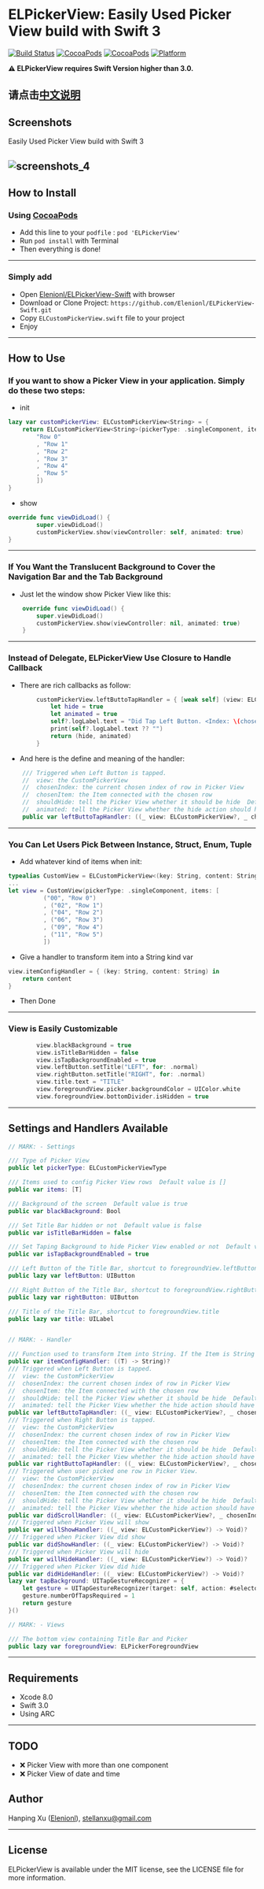 ELPickerView: Easily Used Picker View build with Swift 3
======================================

[![Build Status](https://travis-ci.org/Elenionl/ELPickerView-Swift.svg?branch=master)](https://travis-ci.org/Elenionl/ELPickerView-Swift)
[![CocoaPods](https://img.shields.io/cocoapods/v/ELPickerView.svg?style=flat)](https://cocoapods.org/pods/ELPickerView)
[![CocoaPods](https://img.shields.io/cocoapods/l/ELPickerView.svg?style=flat)](https://cocoapods.org/pods/ELPickerView)
[![Platform](https://img.shields.io/cocoapods/p/ELPickerView.svg?style=flat)](https://cocoapods.org/pods/ELPickerView)


**:warning: ELPickerView requires Swift Version higher than 3.0.**

## 请点击[中文说明](https://github.com/Elenionl/ELPickerView-Swift/blob/master/README%20IN%20CHINESE.md)


## Screenshots
Easily Used Picker View build with Swift 3


![screenshots_4](https://raw.githubusercontent.com/Elenionl/ELPickerView-Swift/master/screenshots/screenshots_4.gif)
----------------------

## How to Install

### Using [CocoaPods](http://cocoapods.org)

* Add this line to your ``podfile`` :
``pod 'ELPickerView'``
* Run `pod install` with Terminal
* Then everything is done!
-----------------------
### Simply add

* Open [Elenionl/ELPickerView-Swift](https://github.com/Elenionl/ELPickerView-Swift) with browser
* Download or Clone Project: ``https://github.com/Elenionl/ELPickerView-Swift.git``
* Copy ``ELCustomPickerView.swift`` file to your project
* Enjoy
-------------

## How to Use

### If you want to show a Picker View in your application. Simply do these two steps:
* init
```Swift
lazy var customPickerView: ELCustomPickerView<String> = {
    return ELCustomPickerView<String>(pickerType: .singleComponent, items: [
        "Row 0"
        , "Row 1"
        , "Row 2"
        , "Row 3"
        , "Row 4"
        , "Row 5"
        ])
}
```
* show
```Swift
override func viewDidLoad() {
        super.viewDidLoad()
        customPickerView.show(viewController: self, animated: true)
}
```
----------------------
### If You Want the Translucent Background to Cover the Navigation Bar and the Tab Background

* Just let the window show Picker View like this:

```Swift
    override func viewDidLoad() {
        super.viewDidLoad()
        customPickerView.show(viewController: nil, animated: true)
    }
```
--------------
### Instead of Delegate, ELPickerView Use Closure to Handle Callback

* There are rich callbacks as follow:
```Swift
        customPickerView.leftButtoTapHandler = { [weak self] (view: ELCustomPickerView<String>?, chosenIndex: Int, chosenItem: (key: String, content: String)) in
            let hide = true
            let animated = true
            self?.logLabel.text = "Did Tap Left Button. <Index: \(chosenIndex)> <chosenItem: \(chosenItem)> <Hide: \(hide)> <Animated: \(animated)>"
            print(self?.logLabel.text ?? "")
            return (hide, animated)
        }
```

* And here is the define and meaning of the handler:

```Swift
    /// Triggered when Left Button is tapped.
    //  view: the CustomPickerView
    //  chosenIndex: the current chosen index of row in Picker View
    //  chosenItem: the Item connected with the chosen row
    //  shouldHide: tell the Picker View whether it should be hide  Default value is true
    //  animated: tell the Picker View whether the hide action should have animation  Default value is true
    public var leftButtoTapHandler: ((_ view: ELCustomPickerView?, _ chosenIndex: Int, _ chosenItem: T) -> (shouldHide: Bool, animated: Bool))?
```
--------------------------
### You Can Let Users Pick Between Instance, Struct, Enum, Tuple

* Add whatever kind of items when init:
```Swift
typealias CustomView = ELCustomPickerView<(key: String, content: String)>
...
let view = CustomView(pickerType: .singleComponent, items: [
          ("00", "Row 0")
          , ("02", "Row 1")
          , ("04", "Row 2")
          , ("06", "Row 3")
          , ("09", "Row 4")
          , ("11", "Row 5")
          ])
```

* Give a handler to transform item into a String kind var
```Swift
view.itemConfigHandler = { (key: String, content: String) in
    return content
}
```

* Then Done
--------------------
### View is Easily Customizable

```Swift
        view.blackBackground = true
        view.isTitleBarHidden = false
        view.isTapBackgroundEnabled = true
        view.leftButton.setTitle("LEFT", for: .normal)
        view.rightButton.setTitle("RIGHT", for: .normal)
        view.title.text = "TITLE"
        view.foregroundView.picker.backgroundColor = UIColor.white
        view.foregroundView.bottomDivider.isHidden = true
```
-----------------
## Settings and Handlers Available

```Swift
// MARK: - Settings

/// Type of Picker View
public let pickerType: ELCustomPickerViewType

/// Items used to config Picker View rows  Default value is []
public var items: [T]

/// Background of the screen  Default value is true
public var blackBackground: Bool

/// Set Title Bar hidden or not  Default value is false
public var isTitleBarHidden = false

/// Set Taping Background to hide Picker View enabled or not  Default value is true
public var isTapBackgroundEnabled = true

/// Left Button of the Title Bar, shortcut to foregroundView.leftButton
public lazy var leftButton: UIButton

/// Right Button of the Title Bar, shortcut to foregroundView.rightButton
public lazy var rightButton: UIButton

/// Title of the Title Bar, shortcut to foregroundView.title
public lazy var title: UILabel


// MARK: - Handler

/// Function used to transform Item into String. If the Item is String kind, itemConfigHandler is not necessory to be set.
public var itemConfigHandler: ((T) -> String)?
/// Triggered when Left Button is tapped.
//  view: the CustomPickerView
//  chosenIndex: the current chosen index of row in Picker View
//  chosenItem: the Item connected with the chosen row
//  shouldHide: tell the Picker View whether it should be hide  Default value is true
//  animated: tell the Picker View whether the hide action should have animation  Default value is true
public var leftButtoTapHandler: ((_ view: ELCustomPickerView?, _ chosenIndex: Int, _ chosenItem: T) -> (shouldHide: Bool, animated: Bool))?
/// Triggered when Right Button is tapped.
//  view: the CustomPickerView
//  chosenIndex: the current chosen index of row in Picker View
//  chosenItem: the Item connected with the chosen row
//  shouldHide: tell the Picker View whether it should be hide  Default value is true
//  animated: tell the Picker View whether the hide action should have animation  Default value is true
public var rightButtoTapHandler: ((_ view: ELCustomPickerView?, _ chosenIndex: Int, _ chosenItem: T) -> (shouldHide: Bool, animated: Bool))?
/// Triggered when user picked one row in Picker View.
//  view: the CustomPickerView
//  chosenIndex: the current chosen index of row in Picker View
//  chosenItem: the Item connected with the chosen row
//  shouldHide: tell the Picker View whether it should be hide  Default value is false
//  animated: tell the Picker View whether the hide action should have animation   Default value is false
public var didScrollHandler: ((_ view: ELCustomPickerView?, _ chosenIndex: Int, _ chosenItem: T) -> (shouldHide: Bool, animated: Bool))?
/// Triggered when Picker View will show
public var willShowHandler: ((_ view: ELCustomPickerView?) -> Void)?
/// Triggered when Picker View did show
public var didShowHandler: ((_ view: ELCustomPickerView?) -> Void)?
/// Triggered when Picker View will hide
public var willHideHandler: ((_ view: ELCustomPickerView?) -> Void)?
/// Triggered when Picker View did hide
public var didHideHandler: ((_ view: ELCustomPickerView?) -> Void)?
lazy var tapBackground: UITapGestureRecognizer = {
    let gesture = UITapGestureRecognizer(target: self, action: #selector(didTapBackground(_:)))
    gesture.numberOfTapsRequired = 1
    return gesture
}()

// MARK: - Views

/// The bottom view containing Title Bar and Picker
public lazy var foregroundView: ELPickerForegroundView
```
------------
## Requirements

* Xcode 8.0
* Swift 3.0
* Using ARC
--------------

## TODO
* ❌ Picker View with more than one component
* ❌ Picker View of date and time
## Author

Hanping Xu ([Elenionl](https://github.com/Elenionl)), stellanxu@gmail.com


--------------------------
## License

ELPickerView is available under the MIT license, see the LICENSE file for more information.   
